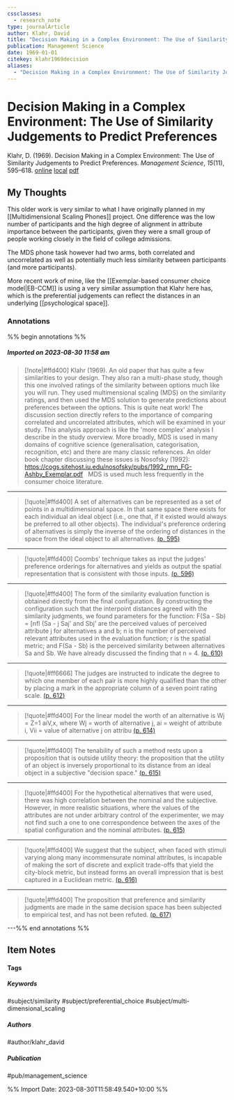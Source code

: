 ```yaml
---
cssclasses:
  - research_note
type: journalArticle
author: Klahr, David
title: "Decision Making in a Complex Environment: The Use of Similarity Judgements to Predict Preferences"
publication: Management Science
date: 1969-01-01
citekey: klahr1969decision
aliases:
  - "Decision Making in a Complex Environment: The Use of Similarity Judgements to Predict Preferences"
---
```


# Decision Making in a Complex Environment: The Use of Similarity Judgements to Predict Preferences

Klahr, D. (1969). Decision Making in a Complex Environment: The Use of Similarity Judgements to Predict Preferences. _Management Science_, _15_(11), 595–618.
[online](http://zotero.org/users/local/kZl3QdXV/items/44LP2NLD) [local](zotero://select/library/items/44LP2NLD) [pdf](file:///home/gjc216/Zotero/storage/Z79RFZXI/Klahr%20-%201969%20-%20Decision%20Making%20in%20a%20Complex%20Environment%20The%20Use%20.pdf)
 


## My Thoughts

This older work is very similar to what I have originally planned in my [[Multidimensional Scaling Phones]] project. One difference was the low number of participants and the high degree of alignment in attribute importance between the participants, given they were a small group of people working closely in the field of college admissions.

The MDS phone task however had two arms, both correlated and uncorrelated as well as potentially much less similarity between participants (and more participants).

More recent work of mine, like the [[Exemplar-based consumer choice model|EB-CCM]] is using a very similar assumption that Klahr here has, which is the preferential judgements can reflect the distances in an underlying [[psychological space]].

### Annotations

%% begin annotations %%
##### Imported on 2023-08-30 11:58 am
>[!note|#ffd400]
> Klahr (1969). An old paper that has quite a few similarities to your design. They also ran a multi-phase study, though this one involved ratings of the similarity between options much like you will run. They used multimensional scaling (MDS) on the similarity ratings, and then used the MDS solution to generate predictions about preferences between the options. This is quite neat work! The discussion section directly refers to the importance of comparing correlated and uncorrelated attributes, which will be examined in your study. This analysis approach is like the 'more complex' analysis I describe in the study overview. More broadly, MDS is used in many domains of cognitive science (generalisation, categorisation, recognition, etc) and there are many classic references. An older book chapter discussing these issues is Nosofsky (1992): https://cogs.sitehost.iu.edu/nosofsky/pubs/1992_rmn_FG-Ashby_Exemplar.pdf
  MDS is used much less frequently in the consumer choice literature.

---
>[!quote|#ffd400]
>A set of alternatives can be represented as a set of points in a multidimensional space. In that same space there exists for each individual an ideal object (i.e., one that, if it existed would always be preferred to all other objects). The individual's preference ordering of alternatives is simply the inverse of the ordering of distances in the space from the ideal object to all alternatives. [(p. 595)](zotero://open-pdf/library/items/Z79RFZXI?page=595&annotation=A2UXPNDY)

---
>[!quote|#ffd400]
>Coombs' technique takes as input the judges' preference orderings for alternatives and yields as output the spatial representation that is consistent with those inputs. [(p. 596)](zotero://open-pdf/library/items/Z79RFZXI?page=596&annotation=BXBYRR5Z)

---
>[!quote|#ffd400]
>The form of the similarity evaluation function is obtained directly from the final configuration. By constructing the configuration such that the interpoint distances agreed with the similarity judgments, we found parameters for the function: F(Sa - Sb) = [nfl (Sa - j Saj' and Sbj' are the perceived values of perceived attribute j for alternatives a and b; n is the number of perceived relevant attributes used in the evaluation function; r is the spatial metric; and F(Sa - Sb) is the perceived similarity between alternatives Sa and Sb. We have already discussed the finding that n = 4. [(p. 610)](zotero://open-pdf/library/items/Z79RFZXI?page=610&annotation=3NKM3VE6)

---
>[!quote|#ff6666]
>The judges are instructed to indicate the degree to which one member of each pair is more highly qualified than the other by placing a mark in the appropriate column of a seven point rating scale. [(p. 612)](zotero://open-pdf/library/items/Z79RFZXI?page=612&annotation=R6QZ76BL)

---
>[!quote|#ffd400]
>For the linear model the worth of an alternative is Wj = Z=1 aiV,x, where Wj = worth of alternative j, ai = weight of attribute i, Vii = value of alternative j on attribu [(p. 614)](zotero://open-pdf/library/items/Z79RFZXI?page=614&annotation=EN7GB7EU)

---
>[!quote|#ffd400]
>The tenability of such a method rests upon a proposition that is outside utility theory: the proposition that the utility of an object is inversely proportional to its distance from an ideal object in a subjective "decision space." [(p. 615)](zotero://open-pdf/library/items/Z79RFZXI?page=615&annotation=2XM54HLQ)

---
>[!quote|#ffd400]
>For the hypothetical alternatives that were used, there was high correlation between the nominal and the subjective. However, in more realistic situations, where the values of the attributes are not under arbitrary control of the experimenter, we may not find such a one to one correspondence between the axes of the spatial configuration and the nominal attributes. [(p. 615)](zotero://open-pdf/library/items/Z79RFZXI?page=615&annotation=92BV5IYT)

---
>[!quote|#ffd400]
>We suggest that the subject, when faced with stimuli varying along many incommensurate nominal attributes, is incapable of making the sort of discrete and explicit trade-offs that yield the city-block metric, but instead forms an overall impression that is best captured in a Euclidean metric. [(p. 616)](zotero://open-pdf/library/items/Z79RFZXI?page=616&annotation=SQUBBASW)

---
>[!quote|#ffd400]
>The proposition that preference and similarity judgments are made in the same decision space has been subjected to empirical test, and has not been refuted. [(p. 617)](zotero://open-pdf/library/items/Z79RFZXI?page=617&annotation=TFTMC57S)

---%% end annotations %%

## Item Notes

#### Tags

##### Keywords

#subject/similarity #subject/preferential_choice #subject/multi-dimensional_scaling

##### Authors

#author/klahr_david

##### Publication

#pub/management_science


%% Import Date: 2023-08-30T11:58:49.540+10:00 %%


